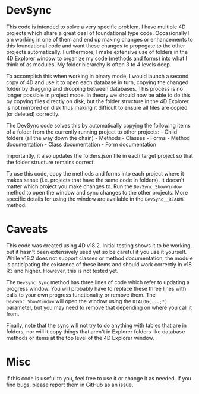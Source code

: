# DevSync
This code is intended to solve a very specific problem. I have multiple 4D projects which share a great deal of foundational type code. Occasionally I am working in one of them and end up making changes or enhancements to this foundational code and want these changes to propogate to the other projects automatically. Furthermore, I make extensive use of folders in the 4D Explorer window to organize my code (methods and forms) into what I think of as modules. My folder hierarchy is often 3 to 4 levels deep.

To accomplish this when working in binary mode, I would launch a second copy of 4D and use it to open each database in turn, copying the changed folder by dragging and dropping between databases. This process is no longer possible in project mode. In theory we should now be able to do this by copying files directly on disk, but the folder structure in the 4D Explorer is not mirrored on disk thus making it difficult to ensure all files are copied (or deleted) correctly.

The DevSync code solves this by automatically copying the following items of a folder from the currently running project to other projects:
	- Child folders (all the way down the chain)
	- Methods
	- Classes
	- Forms
	- Method documentation
	- Class documentation
	- Form documentation

Importantly, it also updates the folders.json file in each target project so that the folder structure remains correct.

To use this code, copy the methods and forms into each project where it makes sense (i.e. projects that have the same code in folders). It doesn't matter which project you make changes to. Run the `DevSync_ShowWindow` method to open the window and sync changes to the other projects. More specific details for using the window are available in the `DevSync__README` method.

# Caveats
This code was created using 4D v18.2. Initial testing shows it to be working, but it hasn't been extensively used yet so be careful if you use it yourself. While v18.2 does not support classes or method documentation, the module is anticipating the existence of these items and should work correctly in v18 R3 and higher. However, this is not tested yet.

The `DevSync_Sync` method has three lines of code which refer to updating a progress window. You will probably have to replace these three lines with calls to your own progress functionality or remove them. The `DevSync_ShowWindow` will open the window using the `DIALOG(...;*)` parameter, but you may need to remove that depending on where you call it from.

Finally, note that the sync will not try to do anything with tables that are in folders, nor will it copy things that aren't in Explorer folders like database methods or items at the top level of the 4D Explorer window.

# Misc
If this code is useful to you, feel free to use it or change it as needed. If you find bugs, please report them in GitHub as an issue.
